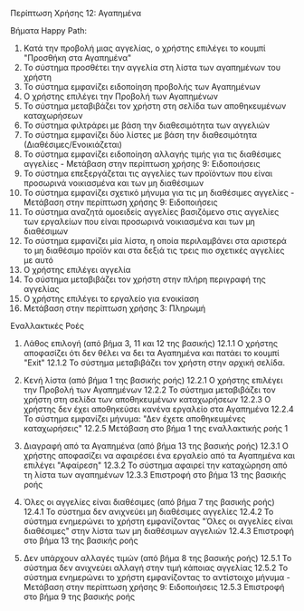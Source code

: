 Περίπτωση Χρήσης 12: Αγαπημένα

Βήματα Happy Path:
1. Κατά την προβολή μιας αγγελίας, ο χρήστης επιλέγει το κουμπί "Προσθήκη στα Αγαπημένα"
2. Το σύστημα προσθέτει την αγγελία στη λίστα των αγαπημένων του χρήστη
3. Το σύστημα εμφανίζει ειδοποίηση προβολής των Αγαπημένων
4. Ο χρήστης επιλέγει την Προβολή των Αγαπημένων 
5. Το σύστημα μεταβιβάζει τον χρήστη στη σελίδα των αποθηκευμένων καταχωρήσεων
6. Το σύστημα φιλτράρει με βάση την διαθεσιμότητα των αγγελιών
7. Το σύστημα εμφανίζει δύο λίστες με βάση την διαθεσιμότητα (Διαθέσιμες/Ενοικιάζεται)
8. Το σύστημα εμφανίζει ειδοποίηση αλλαγής τιμής για τις διαθέσιμες αγγελίες - Μετάβαση στην περίπτωση χρήσης 9: Ειδοποιήσεις 
9. Το σύστημα επεξεργάζεται τις αγγελίες των προϊόντων που είναι προσωρινά νοικιασμένα και των μη διαθέσιμων
10. Το σύστημα εμφανίζει σχετικό μήνυμα για τις μη διαθέσιμες αγγελίες - Μετάβαση στην περίπτωση χρήσης 9: Ειδοποιήσεις 
11. Το σύστημα αναζητά ομοειδείς αγγελίες βασιζόμενο στις αγγελίες των εργαλείων που είναι προσωρινά νοικιασμένα και των μη διαθέσιμων
12. Το σύστημα εμφανίζει μία λίστα, η οποία περιλαμβάνει στα αριστερά το μη διαθέσιμο προϊόν και στα δεξιά τις τρεις πιο σχετικές αγγελίες με αυτό
13. Ο χρήστης επιλέγει αγγελία
14. Το σύστημα μεταβιβάζει τον χρήστη στην πλήρη περιγραφή της αγγελίας
15. Ο χρήστης επιλέγει το εργαλείο για ενοικίαση
16. Μετάβαση στην περίπτωση χρήσης 3: Πληρωμή

Εναλλακτικές Ροές
1. Λάθος επιλογή (από βήμα 3, 11 και 12 της βασικής)
12.1.1 Ο χρήστης αποφασίζει ότι δεν θέλει να δει τα Αγαπημένα και πατάει το κουμπί "Exit"
12.1.2 Το σύστημα μεταβιβάζει τον χρήστη στην αρχική σελίδα.

2. Κενή λίστα (από βήμα 1 της βασικής ροής)
12.2.1 Ο χρήστης επιλέγει την Προβολή των Αγαπημένων 
12.2.2 Το σύστημα μεταβιβάζει τον χρήστη στη σελίδα των αποθηκευμένων καταχωρήσεων
12.2.3 Ο χρήστης δεν έχει αποθηκεύσει κανένα εργαλείο στα Αγαπημένα
12.2.4 Το σύστημα εμφανίζει μήνυμα: "Δεν έχετε αποθηκευμένες καταχωρήσεις"
12.2.5 Μετάβαση στο βήμα 1 της εναλλακτικής ροής 1

3. Διαγραφή από τα Αγαπημένα (από βήμα 13 της βασικής ροής)
12.3.1 Ο χρήστης αποφασίζει να αφαιρέσει ένα εργαλείο από τα Αγαπημένα και επιλέγει "Αφαίρεση" 
12.3.2 Το σύστημα αφαιρεί την καταχώρηση από τη λίστα των αγαπημένων
12.3.3 Επιστροφή στο βήμα 13 της βασικής ροής

4. Όλες οι αγγελίες είναι διαθέσιμες (από βήμα 7 της βασικής ροής)
12.4.1 Το σύστημα δεν ανιχνεύει μη διαθέσιμες αγγελίες
12.4.2 Το σύστημα ενημερώνει το χρήστη εμφανίζοντας "Όλες οι αγγελίες είναι διαθέσιμες" στην λίστα των μη διαθέσιμων αγγελιών
12.4.3 Επιστροφή στο βήμα 13 της βασικής ροής

5. Δεν υπάρχουν αλλαγές τιμών (από βήμα 8 της βασικής ροής)
12.5.1 Το σύστημα δεν ανιχνεύει αλλαγή στην τιμή κάποιας αγγελίας
12.5.2 Το σύστημα ενημερώνει το χρήστη εμφανίζοντας το αντίστοιχο μήνυμα - Μετάβαση στην περίπτωση χρήσης 9: Ειδοποιήσεις 
12.5.3 Επιστροφή στο βήμα 9 της βασικής ροής